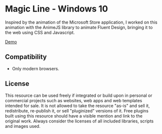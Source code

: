# Magic Line - Windows 10 
Inspired by the animation of the Microsoft Store application, I worked on this animation with the AnimeJS library to animate Fluent Design, bringing it to the web using CSS and Javascript.

[Demo](https://lekobarros.github.io/magic-line-windows-10/)

## Compatibility
- Only modern browsers.

## License
This resource can be used freely if integrated or build upon in personal or commercial projects such as websites, web apps and web templates intended for sale. It is not allowed to take the resource "as-is" and sell it, redistribute, re-publish it, or sell "pluginized" versions of it. Free plugins built using this resource should have a visible mention and link to the original work. Always consider the licenses of all included libraries, scripts and images used.

